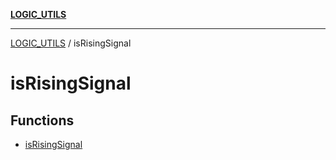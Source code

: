 [**LOGIC_UTILS**](../README.md)

***

[LOGIC_UTILS](../README.md) / isRisingSignal

# isRisingSignal

## Functions

- [isRisingSignal](functions/isRisingSignal.md)
